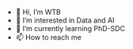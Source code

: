 - 👋 Hi, I’m WTB
- 👀 I’m interested in Data and AI
- 🌱 I’m currently learning PhD-SDC
- 📫 How to reach me 


<!---
Won2050/Won2050 is a ✨ special ✨ repository because its `README.md` (this file) appears on your GitHub profile.
You can click the Preview link to take a look at your changes.
--->
